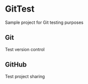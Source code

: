 # GitTest
Sample project for Git testing purposes
## Git
Test version control
## GitHub
Test project sharing